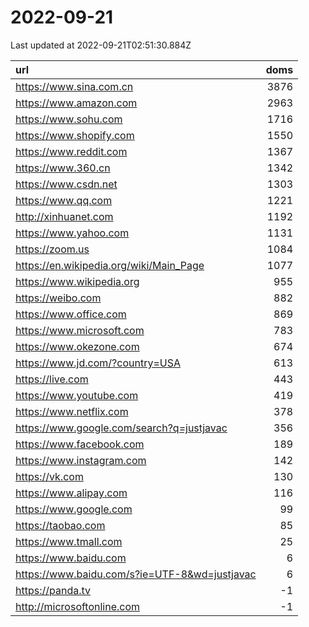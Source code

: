 # 2022-09-21

<!-- BEGIN -->
Last updated at 2022-09-21T02:51:30.884Z

url | doms
:- | -:
https://www.sina.com.cn | 3876
https://www.amazon.com | 2963
https://www.sohu.com | 1716
https://www.shopify.com | 1550
https://www.reddit.com | 1367
https://www.360.cn | 1342
https://www.csdn.net | 1303
https://www.qq.com | 1221
http://xinhuanet.com | 1192
https://www.yahoo.com | 1131
https://zoom.us | 1084
https://en.wikipedia.org/wiki/Main_Page | 1077
https://www.wikipedia.org | 955
https://weibo.com | 882
https://www.office.com | 869
https://www.microsoft.com | 783
https://www.okezone.com | 674
https://www.jd.com/?country=USA | 613
https://live.com | 443
https://www.youtube.com | 419
https://www.netflix.com | 378
https://www.google.com/search?q=justjavac | 356
https://www.facebook.com | 189
https://www.instagram.com | 142
https://vk.com | 130
https://www.alipay.com | 116
https://www.google.com | 99
https://taobao.com | 85
https://www.tmall.com | 25
https://www.baidu.com | 6
https://www.baidu.com/s?ie=UTF-8&wd=justjavac | 6
https://panda.tv | -1
http://microsoftonline.com | -1
<!-- END -->

